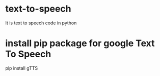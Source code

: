 # text-to-speech
It is text to speech code in python 





# install pip package for google Text To Speech

pip install gTTS
